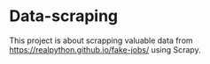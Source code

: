 # Data-scraping
This project is about scrapping valuable data from https://realpython.github.io/fake-jobs/ using Scrapy.
